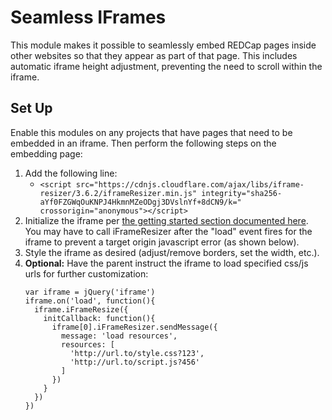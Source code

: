 # Seamless IFrames

This module makes it possible to seamlessly embed REDCap pages inside other websites so that they appear as part of that page.  This includes automatic iframe height adjustment, preventing the need to scroll within the iframe.

## Set Up

Enable this modules on any projects that have pages that need to be embedded in an iframe.  Then perform the following steps on the embedding page:
1. Add the following line:
	- `<script src="https://cdnjs.cloudflare.com/ajax/libs/iframe-resizer/3.6.2/iframeResizer.min.js" integrity="sha256-aYf0FZGWqOuKNPJ4HkmnMZeODgj3DVslnYf+8dCN9/k=" crossorigin="anonymous"></script>`
1. Initialize the iframe per [the getting started section documented here](https://github.com/davidjbradshaw/iframe-resizer#getting-started).  You may have to call iFrameResizer after the "load" event fires for the iframe to prevent a target origin javascript error (as shown below).
1. Style the iframe as desired (adjust/remove borders, set the width, etc.).
1. **Optional:** Have the parent instruct the iframe to load specified css/js urls for further customization:
   ```
   var iframe = jQuery('iframe')
   iframe.on('load', function(){
     iframe.iFrameResize({
       initCallback: function(){
         iframe[0].iFrameResizer.sendMessage({
           message: 'load resources',
           resources: [
             'http://url.to/style.css?123',
             'http://url.to/script.js?456'
           ]
         })
       }
     })
   })
   ```